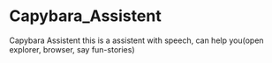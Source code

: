 # Capybara_Assistent
Capybara Assistent this is a assistent with speech, can help you(open explorer, browser, say fun-stories)
